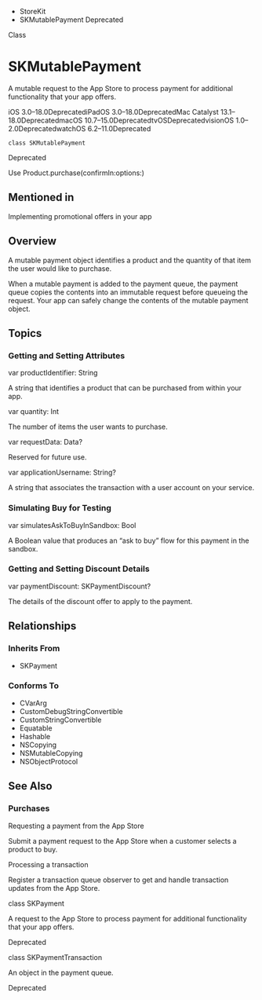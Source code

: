 

- StoreKit
-  SKMutablePayment Deprecated

Class

# SKMutablePayment

A mutable request to the App Store to process payment for additional functionality that your app offers.

iOS 3.0–18.0DeprecatediPadOS 3.0–18.0DeprecatedMac Catalyst 13.1–18.0DeprecatedmacOS 10.7–15.0DeprecatedtvOSDeprecatedvisionOS 1.0–2.0DeprecatedwatchOS 6.2–11.0Deprecated

``` source
class SKMutablePayment
```

Deprecated

Use Product.purchase(confirmIn:options:)

## Mentioned in 

Implementing promotional offers in your app

## Overview

A mutable payment object identifies a product and the quantity of that item the user would like to purchase.

When a mutable payment is added to the payment queue, the payment queue copies the contents into an immutable request before queueing the request. Your app can safely change the contents of the mutable payment object.

## Topics

### Getting and Setting Attributes

var productIdentifier: String

A string that identifies a product that can be purchased from within your app.

var quantity: Int

The number of items the user wants to purchase.

var requestData: Data?

Reserved for future use.

var applicationUsername: String?

A string that associates the transaction with a user account on your service.

### Simulating Buy for Testing

var simulatesAskToBuyInSandbox: Bool

A Boolean value that produces an “ask to buy” flow for this payment in the sandbox.

### Getting and Setting Discount Details

var paymentDiscount: SKPaymentDiscount?

The details of the discount offer to apply to the payment.

## Relationships

### Inherits From

- SKPayment

### Conforms To

- CVarArg
- CustomDebugStringConvertible
- CustomStringConvertible
- Equatable
- Hashable
- NSCopying
- NSMutableCopying
- NSObjectProtocol

## See Also

### Purchases

Requesting a payment from the App Store

Submit a payment request to the App Store when a customer selects a product to buy.

Processing a transaction

Register a transaction queue observer to get and handle transaction updates from the App Store.

class SKPayment

A request to the App Store to process payment for additional functionality that your app offers.

Deprecated

class SKPaymentTransaction

An object in the payment queue.

Deprecated

